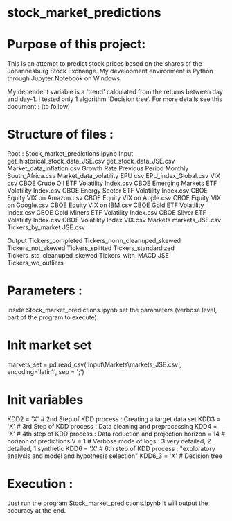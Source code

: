 # stock_market_predictions
Purpose of this project:
========================
This is an attempt to predict stock prices based on the shares of the Johannesburg Stock Exchange.
My development environment is Python through Jupyter Notebook on Windows.

My dependent variable is a 'trend' calculated from the returns between day and day-1.
I tested only 1 algorithm 'Decision tree'.
For more details see this document : (to follow)

Structure of files :
====================
Root :
	Stock_market_predictions.ipynb
Input
	get_historical_stock_data_JSE.csv
	get_stock_data_JSE.csv
	Market_data_inflation
		csv
			Growth Rate Previous Period Monthly South_Africa.csv
	Market_data_volatility
		EPU
			csv
				EPU_index_Global.csv
		VIX
			csv
				CBOE Crude Oil ETF Volatility Index.csv
				CBOE Emerging Markets ETF Volatility Index.csv
				CBOE Energy Sector ETF Volatility Index.csv
				CBOE Equity VIX on Amazon.csv
				CBOE Equity VIX on Apple.csv
				CBOE Equity VIX on Google.csv
				CBOE Equity VIX on IBM.csv
				CBOE Gold ETF Volatility Index.csv
				CBOE Gold Miners ETF Volatility Index.csv
				CBOE Silver ETF Volatility Index.csv
				CBOE Volatility Index VIX.csv
	Markets
		markets_JSE.csv
	Tickers_by_market
		JSE.csv

Output
	Tickers_completed
	Tickers_norm_cleanuped_skewed
	Tickers_not_skewed
	Tickers_splitted
	Tickers_standardized
	Tickers_std_cleanuped_skewed
	Tickers_with_MACD
		JSE
	Tickers_wo_outliers

Parameters :
============
Inside Stock_market_predictions.ipynb
set the parameters (verbose level, part of the program to execute):
# Init market set
markets_set = pd.read_csv('Input\\Markets\markets_JSE.csv', encoding='latin1', sep = ';')
# Init variables
KDD2 = 'X' # 2nd Step of KDD process : Creating a target data set
KDD3 = 'X' # 3rd Step of KDD process : Data cleaning and preprocessing
KDD4 = 'X' # 4th step of KDD process : Data reduction and projection
horizon = 14 # horizon of predictions
V = 1 # Verbose mode of logs : 3 very detailed, 2 detailed, 1 synthetic
KDD6 = 'X' # 6th step of KDD process : "exploratory analysis and model and hypothesis selection"
KDD6_3 = 'X' # Decision tree

Execution :
===========
Just run the program Stock_market_predictions.ipynb
It will output the accuracy at the end.
